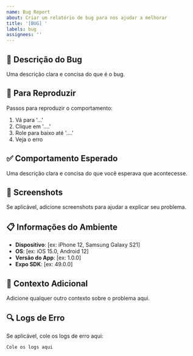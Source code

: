 ```yaml
---
name: Bug Report
about: Criar um relatório de bug para nos ajudar a melhorar
title: '[BUG] '
labels: bug
assignees: ''
---
```


## 🐛 Descrição do Bug

Uma descrição clara e concisa do que é o bug.

## 🔄 Para Reproduzir

Passos para reproduzir o comportamento:
1. Vá para '...'
2. Clique em '....'
3. Role para baixo até '....'
4. Veja o erro

## ✅ Comportamento Esperado

Uma descrição clara e concisa do que você esperava que acontecesse.

## 📱 Screenshots

Se aplicável, adicione screenshots para ajudar a explicar seu problema.

## 📋 Informações do Ambiente

- **Dispositivo**: [ex: iPhone 12, Samsung Galaxy S21]
- **OS**: [ex: iOS 15.0, Android 12]
- **Versão do App**: [ex: 1.0.0]
- **Expo SDK**: [ex: 49.0.0]

## 📝 Contexto Adicional

Adicione qualquer outro contexto sobre o problema aqui.

## 🔍 Logs de Erro

Se aplicável, cole os logs de erro aqui:

```
Cole os logs aqui
```